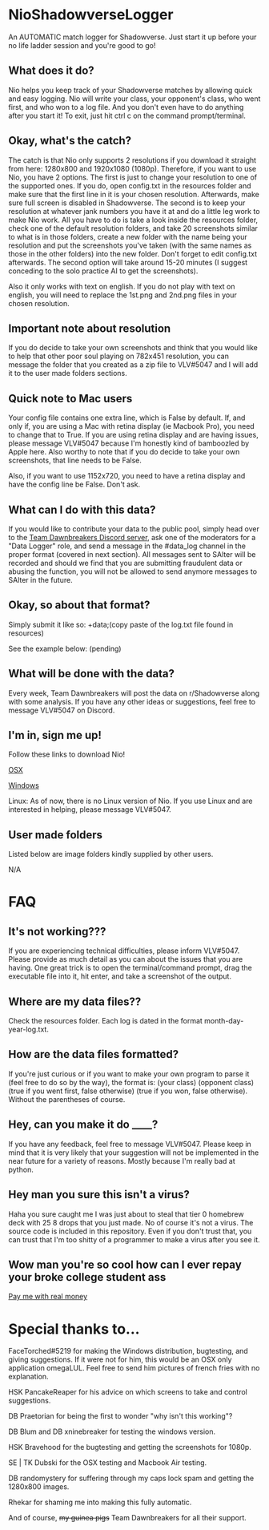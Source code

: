# NioShadowverseLogger
An AUTOMATIC match logger for Shadowverse. Just start it up before your no life ladder session and you're good to go!


## What does it do?
Nio helps you keep track of your Shadowverse matches by allowing quick and easy logging. Nio will write your class, your opponent's class, who went first, and who won to a log file. And you don't even have to do anything after you start it! To exit, just hit ctrl c on the command prompt/terminal.


## Okay, what's the catch?
The catch is that Nio only supports 2 resolutions if you download it straight from here: 1280x800 and 1920x1080 (1080p). Therefore, if you want to use Nio, you have 2 options. The first is just to change your resolution to one of the supported ones. If you do, open config.txt in the resources folder and make sure that the first line in it is your chosen resolution. Afterwards, make sure full screen is disabled in Shadowverse. The second is to keep your resolution at whatever jank numbers you have it at and do a little leg work to make Nio work. All you have to do is take a look inside the resources folder, check one of the default resolution folders, and take 20 screenshots similar to what is in those folders, create a new folder with the name being your resolution and put the screenshots you've taken (with the same names as those in the other folders) into the new folder. Don't forget to edit config.txt afterwards. The second option will take around 15-20 minutes (I suggest conceding to the solo practice AI to get the screenshots).

Also it only works with text on english. If you do not play with text on english, you will need to replace the 1st.png and 2nd.png files in your chosen resolution.


## Important note about resolution
If you do decide to take your own screenshots and think that you would like to help that other poor soul playing on 782x451 resolution, you can message the folder that you created as a zip file to VLV#5047 and I will add it to the user made folders sections. 


## Quick note to Mac users
Your config file contains one extra line, which is False by default. If, and only if, you are using a Mac with retina display (ie Macbook Pro), you need to change that to True. If you are using retina display and are having issues, please message VLV#5047 because I'm honestly kind of bamboozled by Apple here. Also worthy to note that if you do decide to take your own screenshots, that line needs to be False. 

Also, if you want to use 1152x720, you need to have a retina display and have the config line be False. Don't ask.


## What can I do with this data?
If you would like to contribute your data to the public pool, simply head over to the [Team Dawnbreakers Discord server](https://discord.gg/BjeFkVS), ask one of the moderators for a "Data Logger" role, and send a message in the #data_log channel in the proper format (covered in next section). All messages sent to SAlter will be recorded and should we find that you are submitting fraudulent data or abusing the function, you will not be allowed to send anymore messages to SAlter in the future. 


## Okay, so about that format?
Simply submit it like so:
+data;(copy paste of the log.txt file found in resources)

See the example below:
(pending)


## What will be done with the data?
Every week, Team Dawnbreakers will post the data on r/Shadowverse along with some analysis. If you have any other ideas or suggestions, feel free to message VLV#5047 on Discord.


## I'm in, sign me up!
Follow these links to download Nio!

[OSX](http://www.mediafire.com/file/9fya0h3f799uhby/nio_mac.zip/file)

[Windows](http://www.mediafire.com/file/b3mo4357v2d2h70/nio_windows.zip/file)

Linux: As of now, there is no Linux version of Nio. If you use Linux and are interested in helping, please message VLV#5047.


## User made folders
Listed below are image folders kindly supplied by other users.

N/A


# FAQ
## It's not working???
If you are experiencing technical difficulties, please inform VLV#5047. Please provide as much detail as you can about the issues that you are having. One great trick is to open the terminal/command prompt, drag the executable file into it, hit enter, and take a screenshot of the output.


## Where are my data files??
Check the resources folder. Each log is dated in the format month-day-year-log.txt. 


## How are the data files formatted?
If you're just curious or if you want to make your own program to parse it (feel free to do so by the way), the format is: (your class) (opponent class) (true if you went first, false otherwise) (true if you won, false otherwise). Without the parentheses of course. 


## Hey, can you make it do ____?

If you have any feedback, feel free to message VLV#5047. Please keep in mind that it is very likely that your suggestion will not be implemented in the near future for a variety of reasons. Mostly because I'm really bad at python.


## Hey man you sure this isn't a virus?
Haha you sure caught me I was just about to steal that tier 0 homebrew deck with 25 8 drops that you just made. No of course it's not a virus. The source code is included in this repository. Even if you don't trust that, you can trust that I'm too shitty of a programmer to make a virus after you see it.


## Wow man you're so cool how can I ever repay your broke college student ass
[Pay me with real money](https://www.paypal.me/vlvsv)


# Special thanks to...
FaceTorched#5219 for making the Windows distribution, bugtesting, and giving suggestions. If it were not for him, this would be an OSX only application omegaLUL. Feel free to send him pictures of french fries with no explanation.

HSK PancakeReaper for his advice on which screens to take and control suggestions.

DB Praetorian for being the first to wonder "why isn't this working"?

DB Blum and DB xninebreaker for testing the windows version.

HSK Bravehood for the bugtesting and getting the screenshots for 1080p. 

SE | TK Dubski for the OSX testing and Macbook Air testing.

DB randomystery for suffering through my caps lock spam and getting the 1280x800 images. 

Rhekar for shaming me into making this fully automatic.

And of course, ~~my guinea pigs~~ Team Dawnbreakers for all their support.

